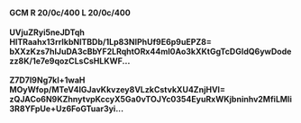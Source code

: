 #### GCM R 20/0c/400 L 20/0c/400
**UVjuZRyi5neJDTqh**<br/>**HlTRaahx13rrIkbNlTBDb/1Lp83NIPhUf9E6p9uEPZ8=**<br/>**bXXzKzs7hIJuDA3cBbYF2LRqhtORx44mI0Ao3kXKtGgTcDGIdQ6ywDodezz8K/1e7e9qozCLsCsHLKWF...**<br/><br/>
**Z7D7I9Ng7kl+1waH**<br/>**MOyWfop/MTeV4IGJavKkvzey8VLzkCstvkXU4ZnjHVI=**<br/>**zQJACo6N9KZhnytvpKccyX5Ga0vTOJYc0354EyuRxWKjbninhv2MfiLMIi3R8YFpUe+Uz6FoGTuar3yi...**